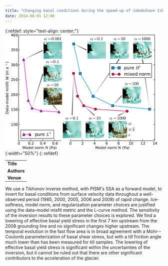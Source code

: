 ```yaml
---
title: "Changing basal conditions during the speed-up of Jakobshavn Isbrae, Greenland"
date: 2014-08-01 12:00
---
```


{:refdef: style="text-align: center;"}
![](/img/applications/habermannetal2013-image-small.png){:width="50%"}
{: refdef}


||
|-
| **Title** | [Changing basal conditions during the speed-up of Jakobshavn Isbrae, Greenland](http://www.the-cryosphere.net/7/1679/2013/tc-7-1679-2013.html) |
| **Authors** | [M. Habermann](http://glaciers.gi.alaska.edu/people/habermann), M. Truffer, and D. Maxwell |
| **Venue** |  [The Cryosphere](http://www.the-cryosphere.net/home.html)  |

We use a Tikhonov inverse method, with PISM's SSA as a forward model, to invert for basal conditions from surface velocity data throughout a well-observed period (1985, 2000, 2005, 2006 and 2008) of rapid change. Ice-softness, model norm, and regularization parameter choices are justified using the data-model misfit metric and the L-curve method. The sensitivity of the inversion results to these parameter choices is explored. We find a lowering of effective basal yield stress in the first 7 km upstream from the 2008 grounding line and no significant changes higher upstream. The temporal evolution in the fast flow area is in broad agreement with a Mohr--Coulomb parameterization of basal shear stress, but with a till friction angle much lower than has been measured for till samples. The lowering of effective basal yield stress is significant within the uncertainties of the inversion, but it cannot be ruled out that there are other significant contributors to the acceleration of the glacier.

